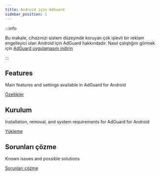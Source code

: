 ```yaml
---
title: Android için AdGuard
sidebar_position: 1
---
```


:::info

Bu makale, cihazınızı sistem düzeyinde koruyan çok işlevli bir reklam engelleyici olan Android için AdGuard hakkındadır. Nasıl çalıştığını görmek için [AdGuard uygulamasını indirin](https://agrd.io/download-kb-adblock)

:::

## Features

Main features and settings available in AdGuard for Android

[Özellikler](/adguard-for-android/features/features.md)

## Kurulum

Installation, removal, and system requirements for AdGuard for Android

[Yükleme](/adguard-for-android/installation.md)

## Sorunları çözme

Known issues and possible solutions

[Sorunları çözme](/adguard-for-android/solving-problems/solving-problems.md)
